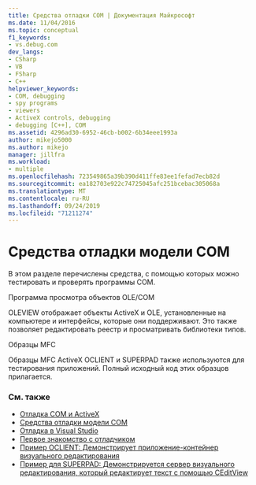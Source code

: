 ```yaml
---
title: Средства отладки COM | Документация Майкрософт
ms.date: 11/04/2016
ms.topic: conceptual
f1_keywords:
- vs.debug.com
dev_langs:
- CSharp
- VB
- FSharp
- C++
helpviewer_keywords:
- COM, debugging
- spy programs
- viewers
- ActiveX controls, debugging
- debugging [C++], COM
ms.assetid: 4296ad30-6952-46cb-b002-6b34eee1993a
author: mikejo5000
ms.author: mikejo
manager: jillfra
ms.workload:
- multiple
ms.openlocfilehash: 723549865a39b390d411ffe83ee1fefad7ecb82d
ms.sourcegitcommit: ea182703e922c74725045afc251bcebac305068a
ms.translationtype: MT
ms.contentlocale: ru-RU
ms.lasthandoff: 09/24/2019
ms.locfileid: "71211274"
---
```

# <a name="com-debugging-tools"></a>Средства отладки модели COM

В этом разделе перечислены средства, с помощью которых можно тестировать и проверять программы COM.

Программа просмотра объектов OLE/COM

OLEVIEW отображает объекты ActiveX и OLE, установленные на компьютере и интерфейсы, которые они поддерживают. Это также позволяет редактировать реестр и просматривать библиотеки типов.

Образцы MFC

Образцы MFC ActiveX OCLIENT и SUPERPAD также используются для тестирования приложений. Полный исходный код этих образцов прилагается.

### <a name="see-also"></a>См. также

- [Отладка COM и ActiveX](../debugger/com-and-activex-debugging.md)
- [Средства отладки модели COM](../debugger/com-debugging-tools.md)
- [Отладка в Visual Studio](../debugger/index.yml)
- [Первое знакомство с отладчиком](../debugger/debugger-feature-tour.md)
- [Пример OCLIENT: Демонстрирует приложение-контейнер визуального редактирования](https://msdn.microsoft.com/library/8cd5c234-9a4e-4934-8f5d-bac189ad92c4)
- [Пример для SUPERPAD: Демонстрируется сервер визуального редактирования, который редактирует текст с помощью CEditView](https://msdn.microsoft.com/library/7b14e975-d986-4e6a-8289-226485cfcb72)